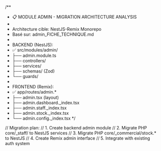 /**
 * 📋 MODULE ADMIN - MIGRATION ARCHITECTURE ANALYSIS
 * 
 * Architecture cible: NestJS-Remix Monorepo
 * Basé sur: admin_FICHE_TECHNIQUE.md
 * 
 * BACKEND (NestJS):
 * ✅ src/modules/admin/
 *    ├── admin.module.ts
 *    ├── controllers/
 *    ├── services/
 *    ├── schemas/ (Zod)
 *    └── guards/
 * 
 * FRONTEND (Remix):
 * ✅ app/routes/admin.*
 *    ├── admin.tsx (layout)
 *    ├── admin.dashboard._index.tsx
 *    ├── admin.staff._index.tsx
 *    ├── admin.stock._index.tsx
 *    └── admin.config._index.tsx
 */

// Migration plan:
// 1. Create backend admin module
// 2. Migrate PHP core/_staff/ to NestJS services
// 3. Migrate PHP core/_commercial/stock.* to NestJS
// 4. Create Remix admin interface
// 5. Integrate with existing auth system
